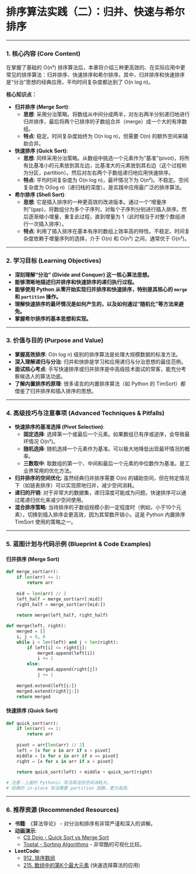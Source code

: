# 排序算法实践（二）：归并、快速与希尔排序

---

### 1. 核心内容 (Core Content)

在掌握了基础的 O(n²) 排序算法后，本章将介绍三种更高效的、在实际应用中更常见的排序算法：归并排序、快速排序和希尔排序。其中，归并排序和快速排序是“分治”思想的经典应用，平均时间复杂度都达到了 O(n log n)。

**核心知识点：**
- **归并排序 (Merge Sort)**:
    - **思想**: 采用分治策略。将数组从中间分成两半，对左右两半分别递归地进行归并排序，最后将两个已排序的子数组合并（merge）成一个大的有序数组。
    - **特点**: 稳定。时间复杂度始终为 O(n log n)，但需要 O(n) 的额外空间来辅助合并。
- **快速排序 (Quick Sort)**:
    - **思想**: 同样采用分治策略。从数组中挑选一个元素作为“基准”(pivot)，将所有比基准小的元素放到其左边，比基准大的元素放到其右边（这个过程称为分区，partition）。然后对左右两个子数组递归地应用快速排序。
    - **特点**: 平均时间复杂度为 O(n log n)，最坏情况下为 O(n²)。不稳定。空间复杂度为 O(log n)（递归栈的深度）。是实践中应用最广泛的排序算法。
- **希尔排序 (Shell Sort)**:
    - **思想**: 它是插入排序的一种更高效的改进版本。通过一个“增量序列”(gap)，将数组分为多个子序列，对每个子序列分别进行插入排序。然后逐渐缩小增量，重复此过程，直到增量为 1（此时相当于对整个数组进行一次插入排序）。
    - **特点**: 利用了插入排序在基本有序的数组上效率高的特性。不稳定。时间复杂度依赖于增量序列的选择，介于 O(n) 和 O(n²) 之间，通常优于 O(n²)。

---

### 2. 学习目标 (Learning Objectives)

- **深刻理解“分治” (Divide and Conquer) 这一核心算法思想。**
- **能够清晰地描述归并排序和快速排序的递归执行过程。**
- **能够使用 Python 从零开始实现归并排序和快速排序，特别是其核心的 `merge` 和 `partition` 操作。**
- **理解快速排序的最坏情况是如何产生的，以及如何通过“随机化”等方法来避免。**
- **掌握希尔排序的基本思想和实现。**

---

### 3. 价值与目的 (Purpose and Value)

- **掌握高效排序**: O(n log n) 级别的排序算法是处理大规模数据的标准方法。
- **深入理解递归与分治**: 归并和快排是学习和应用递归与分治思想的最佳范例。
- **面试核心考点**: 手写快速排序或归并排序是中高级技术面试的常客，能充分考察候选人的算法功底。
- **了解内置排序的原理**: 很多语言的内置排序算法（如 Python 的 TimSort）都借鉴了归并排序和插入排序的思想。

---

### 4. 高级技巧与注意事项 (Advanced Techniques & Pitfalls)

- **快速排序的基准选择 (Pivot Selection)**:
    - **固定选择**: 选择第一个或最后一个元素。如果数组已有序或逆序，会导致最坏情况 O(n²)。
    - **随机选择**: 随机选择一个元素作为基准。可以极大地降低出现最坏情况的概率。
    - **三数取中**: 取数组的第一个、中间和最后一个元素的中位数作为基准。是工业界常用的优化方法。
- **归并排序的空间优化**: 虽然经典归并排序需要 O(n) 的辅助空间，但在特定情况下（如链表排序）可以实现原地归并，减少空间消耗。
- **递归的开销**: 对于非常大的数据集，递归深度可能成为问题。快速排序可以通过尾递归优化来减少空间使用。
- **混合排序策略**: 当待排序的子数组规模小到一定程度时（例如，小于10个元素），切换到插入排序会更高效，因为其常数开销小。这是 Python 内置排序 TimSort 使用的策略之一。

---

### 5. 蓝图计划与代码示例 (Blueprint & Code Examples)

#### 归并排序 (Merge Sort)

```python
def merge_sort(arr):
    if len(arr) <= 1:
        return arr
    
    mid = len(arr) // 2
    left_half = merge_sort(arr[:mid])
    right_half = merge_sort(arr[mid:])
    
    return merge(left_half, right_half)

def merge(left, right):
    merged = []
    i, j = 0, 0
    while i < len(left) and j < len(right):
        if left[i] <= right[j]:
            merged.append(left[i])
            i += 1
        else:
            merged.append(right[j])
            j += 1
    
    merged.extend(left[i:])
    merged.extend(right[j:])
    return merged
```

#### 快速排序 (Quick Sort)

```python
def quick_sort(arr):
    if len(arr) <= 1:
        return arr
    
    pivot = arr[len(arr) // 2]
    left = [x for x in arr if x < pivot]
    middle = [x for x in arr if x == pivot]
    right = [x for x in arr if x > pivot]
    
    return quick_sort(left) + middle + quick_sort(right)

# 注意：上面的 Pythonic 写法简洁但空间消耗大。
# 经典的 in-place 写法需要 partition 函数，更为高效。
```

---

### 6. 推荐资源 (Recommended Resources)

-   **书籍**: 《算法导论》 - 对分治和排序有非常严谨和深入的讲解。
-   **动画演示**:
    -   [CS Dojo - Quick Sort vs Merge Sort](https://www.youtube.com/watch?v=es2T6KY45cA)
    -   [Toptal - Sorting Algorithms](https://www.toptal.com/developers/sorting-algorithms) - 非常酷的可视化比较。
-   **LeetCode**:
    -   [912. 排序数组](https://leetcode-cn.com/problems/sort-an-array/)
    -   [215. 数组中的第K个最大元素](https://leetcode-cn.com/problems/kth-largest-element-in-an-array/) (快速选择算法的应用)
